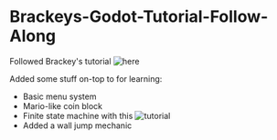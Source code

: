 # Brackeys-Godot-Tutorial-Follow-Along

Followed Brackey's tutorial ![here](https://youtu.be/LOhfqjmasi0?si=i_DJvluRxaOnp1uQ)

Added some stuff on-top to for learning:
* Basic menu system
* Mario-like coin block
* Finite state machine with this
![tutorial](https://youtu.be/ow_Lum-Agbs?si=ijQw3WSK8Ywmq-FS)
* Added a wall jump mechanic
